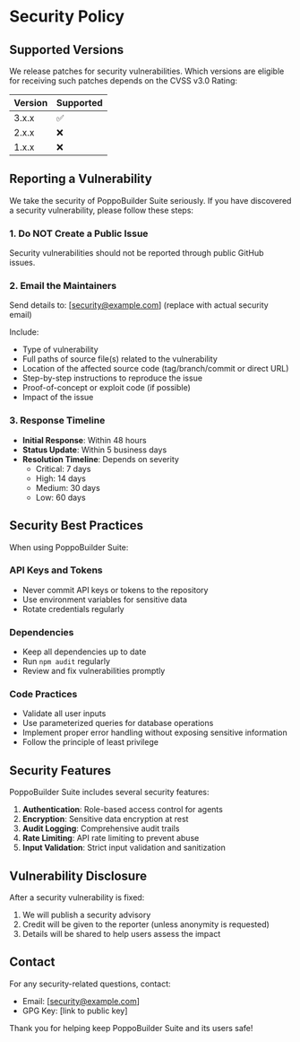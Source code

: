 # Security Policy

## Supported Versions

We release patches for security vulnerabilities. Which versions are eligible for receiving such patches depends on the CVSS v3.0 Rating:

| Version | Supported          |
| ------- | ------------------ |
| 3.x.x   | :white_check_mark: |
| 2.x.x   | :x:                |
| 1.x.x   | :x:                |

## Reporting a Vulnerability

We take the security of PoppoBuilder Suite seriously. If you have discovered a security vulnerability, please follow these steps:

### 1. Do NOT Create a Public Issue

Security vulnerabilities should not be reported through public GitHub issues.

### 2. Email the Maintainers

Send details to: [security@example.com] (replace with actual security email)

Include:
- Type of vulnerability
- Full paths of source file(s) related to the vulnerability
- Location of the affected source code (tag/branch/commit or direct URL)
- Step-by-step instructions to reproduce the issue
- Proof-of-concept or exploit code (if possible)
- Impact of the issue

### 3. Response Timeline

- **Initial Response**: Within 48 hours
- **Status Update**: Within 5 business days
- **Resolution Timeline**: Depends on severity
  - Critical: 7 days
  - High: 14 days
  - Medium: 30 days
  - Low: 60 days

## Security Best Practices

When using PoppoBuilder Suite:

### API Keys and Tokens
- Never commit API keys or tokens to the repository
- Use environment variables for sensitive data
- Rotate credentials regularly

### Dependencies
- Keep all dependencies up to date
- Run `npm audit` regularly
- Review and fix vulnerabilities promptly

### Code Practices
- Validate all user inputs
- Use parameterized queries for database operations
- Implement proper error handling without exposing sensitive information
- Follow the principle of least privilege

## Security Features

PoppoBuilder Suite includes several security features:

1. **Authentication**: Role-based access control for agents
2. **Encryption**: Sensitive data encryption at rest
3. **Audit Logging**: Comprehensive audit trails
4. **Rate Limiting**: API rate limiting to prevent abuse
5. **Input Validation**: Strict input validation and sanitization

## Vulnerability Disclosure

After a security vulnerability is fixed:

1. We will publish a security advisory
2. Credit will be given to the reporter (unless anonymity is requested)
3. Details will be shared to help users assess the impact

## Contact

For any security-related questions, contact:
- Email: [security@example.com]
- GPG Key: [link to public key]

Thank you for helping keep PoppoBuilder Suite and its users safe!